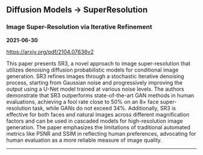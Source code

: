 ## Diffusion Models -> SuperResolution



### Image Super-Resolution via Iterative Refinement

**2021-06-30**

https://arxiv.org/pdf/2104.07636v2

This paper presents SR3, a novel approach to image super-resolution that utilizes denoising diffusion probabilistic models for conditional image generation. SR3 refines images through a stochastic iterative denoising process, starting from Gaussian noise and progressively improving the output using a U-Net model trained at various noise levels. The authors demonstrate that SR3 outperforms state-of-the-art GAN methods in human evaluations, achieving a fool rate close to 50% on an 8× face super-resolution task, while GANs do not exceed 34%. Additionally, SR3 is effective for both faces and natural images across different magnification factors and can be used in cascaded models for high-resolution image generation. The paper emphasizes the limitations of traditional automated metrics like PSNR and SSIM in reflecting human preferences, advocating for human evaluation as a more reliable measure of image quality.

---